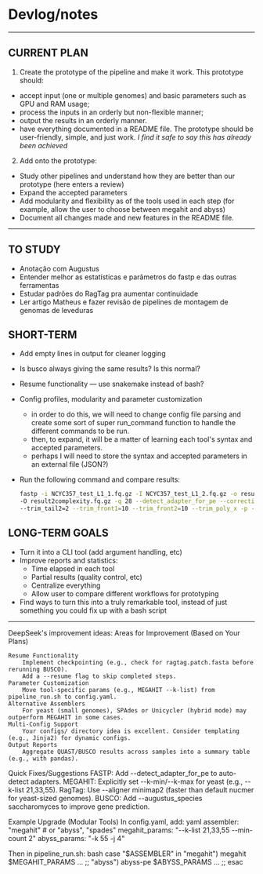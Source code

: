# Devlog/notes


---

## CURRENT PLAN
1. Create the prototype of the pipeline and make it work.
This prototype should: 
- accept input (one or multiple genomes) and basic parameters such as GPU and RAM usage;
- process the inputs in an orderly but non-flexible manner;
- output the results in an orderly manner.
- have everything documented in a README file.
The prototype should be user-friendly, simple, and just work. 
*I find it safe to say this has already been achieved*

2. Add onto the prototype:
- Study other pipelines and understand how they are better than our prototype (here enters a review)
- Expand the accepted parameters
- Add modularity and flexibility as of the tools used in each step (for example, allow the user to choose between megahit and abyss)
- Document all changes made and new features in the README file.

---

## TO STUDY
- Anotação com Augustus
- Entender melhor as estatísticas e parâmetros do fastp e das outras ferramentas
- Estudar padrões do RagTag pra aumentar continuidade 
- Ler artigo Matheus e fazer revisão de pipelines de montagem de genomas de leveduras


## SHORT-TERM
- Add empty lines in output for cleaner logging
- Is busco always giving the same results? Is this normal? 
- Resume functionality — use snakemake instead of bash?
- Config profiles, modularity and parameter customization 
    - in order to do this, we will need to change config file parsing and create some sort of super run_command function to handle the different commands to be run. 
    - then, to expand, it will be a matter of learning each tool's syntax and accepted parameters.
    - perhaps I will need to store the syntax and accepted parameters in an external file (JSON?)

- Run the following command and compare results:
    ```bash
    fastp -i NCYC357_test_L1_1.fq.gz -I NCYC357_test_L1_2.fq.gz -o result1complexity.fq.gz \
    -O result2complexity.fq.gz -q 28 --detect_adapter_for_pe --correction --trim_tail1=2 \
    --trim_tail2=2 --trim_front1=10 --trim_front2=10 --trim_poly_x -p -y
    ```

## LONG-TERM GOALS
- Turn it into a CLI tool (add argument handling, etc) 
- Improve reports and statistics:
    - Time elapsed in each tool
    - Partial results (quality control, etc)
    - Centralize everything
    - Allow user to compare different workflows for prototyping
- Find ways to turn this into a truly remarkable tool, instead of just something you could fix up with a bash script




--- 

DeepSeek's improvement ideas:
Areas for Improvement (Based on Your Plans)

    Resume Functionality
        Implement checkpointing (e.g., check for ragtag.patch.fasta before rerunning BUSCO).
        Add a --resume flag to skip completed steps.
    Parameter Customization
        Move tool-specific params (e.g., MEGAHIT --k-list) from pipeline_run.sh to config.yaml.
    Alternative Assemblers
        For yeast (small genomes), SPAdes or Unicycler (hybrid mode) may outperform MEGAHIT in some cases.
    Multi-Config Support
        Your configs/ directory idea is excellent. Consider templating (e.g., Jinja2) for dynamic configs.
    Output Reports
        Aggregate QUAST/BUSCO results across samples into a summary table (e.g., with pandas).
Quick Fixes/Suggestions
    FASTP: Add --detect_adapter_for_pe to auto-detect adapters.
    MEGAHIT: Explicitly set --k-min/--k-max for yeast (e.g., --k-list 21,33,55).
    RagTag: Use --aligner minimap2 (faster than default nucmer for yeast-sized genomes).
    BUSCO: Add --augustus_species saccharomyces to improve gene prediction.

Example Upgrade (Modular Tools)
In config.yaml, add:
yaml
assembler: "megahit"  # or "abyss", "spades"
megahit_params: "--k-list 21,33,55 --min-count 2"
abyss_params: "-k 55 -j 4"

Then in pipeline_run.sh:
bash
case "$ASSEMBLER" in
    "megahit") megahit $MEGAHIT_PARAMS ... ;;
    "abyss")   abyss-pe $ABYSS_PARAMS ... ;;
esac
